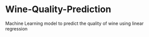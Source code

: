 # Wine-Quality-Prediction
Machine Learning model to predict the quality of wine using linear regression
